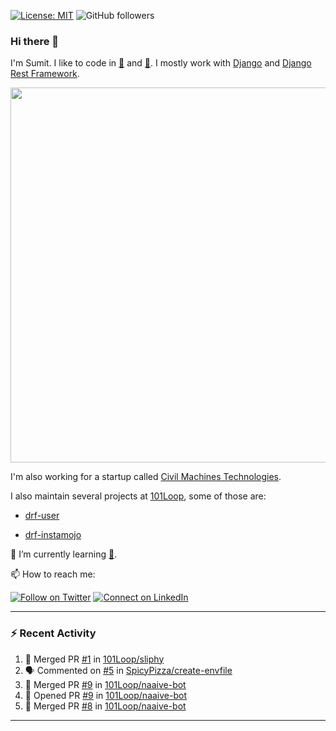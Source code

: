 [![License: MIT](https://img.shields.io/badge/License-MIT-yellow.svg)](https://opensource.org/licenses/MIT)
![GitHub followers](https://img.shields.io/github/followers/sumit4613?style=social)

### Hi there 👋

I'm Sumit. I like to code in [:snake:](https://python.org/) and [:rabbit:](https://golang.org). I mostly work with [Django](https://djangoproject.com) and [Django Rest Framework](https://www.django-rest-framework.org/).

<p align="center">
  <img width="600" src="https://static.djangoproject.com/img/logos/django-logo-negative.png">
</p>

I'm also working for a startup called [Civil Machines Technologies](https://civilmachines.com/).


I also maintain several projects at [101Loop](https://github.com/101loop/), some of those are:

- [drf-user](https://github.com/101loop/drf-user)

- [drf-instamojo ](https://github.com/101loop/drf-instamojo)

🔭 I’m currently learning [:rabbit:](https://golang.org).

📫 How to reach me:

[![Follow on Twitter](https://img.shields.io/badge/--twitter?label=Twitter&logo=Twitter&style=social)](https://twitter.com/sumitsingh4613) [![Connect on LinkedIn](https://img.shields.io/badge/--linkedin?label=LinkedIn&logo=LinkedIn&style=social)](https://www.linkedin.com/in/sumit4613)


---

### :zap: Recent Activity

<!--START_SECTION:activity-->
1. 🎉 Merged PR [#1](https://github.com/101Loop/sliphy/pull/1) in [101Loop/sliphy](https://github.com/101Loop/sliphy)
2. 🗣 Commented on [#5](https://github.com/SpicyPizza/create-envfile/issues/5) in [SpicyPizza/create-envfile](https://github.com/SpicyPizza/create-envfile)
3. 🎉 Merged PR [#9](https://github.com/101Loop/naaive-bot/pull/9) in [101Loop/naaive-bot](https://github.com/101Loop/naaive-bot)
4. 💪 Opened PR [#9](https://github.com/101Loop/naaive-bot/pull/9) in [101Loop/naaive-bot](https://github.com/101Loop/naaive-bot)
5. 🎉 Merged PR [#8](https://github.com/101Loop/naaive-bot/pull/8) in [101Loop/naaive-bot](https://github.com/101Loop/naaive-bot)
<!--END_SECTION:activity-->

---
